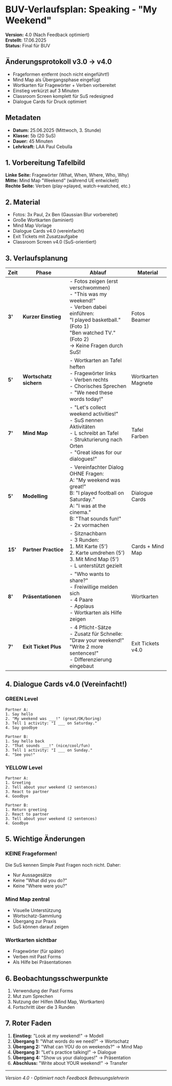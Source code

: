 # BUV-Verlaufsplan: Speaking - "My Weekend"
**Version:** 4.0 (Nach Feedback optimiert)  
**Erstellt:** 17.06.2025  
**Status:** Final für BUV

## Änderungsprotokoll v3.0 → v4.0
- Frageformen entfernt (noch nicht eingeführt!)
- Mind Map als Übergangsphase eingefügt
- Wortkarten für Fragewörter + Verben vorbereitet
- Einstieg verkürzt auf 3 Minuten
- Classroom Screen komplett für SuS redesigned
- Dialogue Cards für Druck optimiert

## Metadaten
- **Datum:** 25.06.2025 (Mittwoch, 3. Stunde)  
- **Klasse:** 5b (20 SuS)
- **Dauer:** 45 Minuten
- **Lehrkraft:** LAA Paul Cebulla  

## 1. Vorbereitung Tafelbild
**Linke Seite:** Fragewörter (What, When, Where, Who, Why)  
**Mitte:** Mind Map "Weekend" (während UE entwickelt)  
**Rechte Seite:** Verben (play→played, watch→watched, etc.)

## 2. Material
- Fotos: 3x Paul, 2x Ben (Gaussian Blur vorbereitet)
- Große Wortkarten (laminiert)
- Mind Map Vorlage
- Dialogue Cards v4.0 (vereinfacht)
- Exit Tickets mit Zusatzaufgabe
- Classroom Screen v4.0 (SuS-orientiert)

## 3. Verlaufsplanung

| Zeit | Phase | Ablauf | Material |
|------|-------|--------|----------|
| **3'** | **Kurzer Einstieg** | - Fotos zeigen (erst verschwommen)<br>- "This was my weekend!"<br>- Verben dabei einführen:<br>"I played basketball." (Foto 1)<br>"Ben watched TV." (Foto 2)<br>→ Keine Fragen durch SuS! | Fotos<br>Beamer |
| **5'** | **Wortschatz sichern** | - Wortkarten an Tafel heften<br>- Fragewörter links<br>- Verben rechts<br>- Chorisches Sprechen<br>- "We need these words today!" | Wortkarten<br>Magnete |
| **7'** | **Mind Map** | - "Let's collect weekend activities!"<br>- SuS nennen Aktivitäten<br>- L schreibt an Tafel<br>- Strukturierung nach Orten<br>- "Great ideas for our dialogues!" | Tafel<br>Farben |
| **5'** | **Modelling** | - Vereinfachter Dialog OHNE Fragen:<br>A: "My weekend was great!"<br>B: "I played football on Saturday."<br>A: "I was at the cinema."<br>B: "That sounds fun!"<br>- 2x vormachen | Dialogue Cards |
| **15'** | **Partner Practice** | - Sitznachbarn<br>- 3 Runden:<br>1. Mit Karte (5')<br>2. Karte umdrehen (5')<br>3. Mit Mind Map (5')<br>- L unterstützt gezielt | Cards + Mind Map |
| **8'** | **Präsentationen** | - "Who wants to share?"<br>- Freiwillige melden sich<br>- 4 Paare<br>- Applaus<br>- Wortkarten als Hilfe zeigen | Wortkarten |
| **7'** | **Exit Ticket Plus** | - 4 Pflicht-Sätze<br>- Zusatz für Schnelle:<br>"Draw your weekend!"<br>"Write 2 more sentences!"<br>- Differenzierung eingebaut | Exit Tickets v4.0 |

## 4. Dialogue Cards v4.0 (Vereinfacht!)

### GREEN Level
```
Partner A:
1. Say hello
2. "My weekend was ___!" (great/OK/boring)
3. Tell 1 activity: "I ___ on Saturday."
4. Say goodbye

Partner B:
1. Say hello back
2. "That sounds ___!" (nice/cool/fun)
3. Tell 1 activity: "I ___ on Sunday."
4. "See you!"
```

### YELLOW Level
```
Partner A:
1. Greeting
2. Tell about your weekend (2 sentences)
3. React to partner
4. Goodbye

Partner B:
1. Return greeting
2. React to partner
3. Tell about your weekend (2 sentences)
4. Goodbye
```

## 5. Wichtige Änderungen

### KEINE Frageformen!
Die SuS kennen Simple Past Fragen noch nicht. Daher:
- Nur Aussagesätze
- Keine "What did you do?"
- Keine "Where were you?"

### Mind Map zentral
- Visuelle Unterstützung
- Wortschatz-Sammlung
- Übergang zur Praxis
- SuS können darauf zeigen

### Wortkarten sichtbar
- Fragewörter (für später)
- Verben mit Past Forms
- Als Hilfe bei Präsentationen

## 6. Beobachtungsschwerpunkte
1. Verwendung der Past Forms
2. Mut zum Sprechen
3. Nutzung der Hilfen (Mind Map, Wortkarten)
4. Fortschritt über die 3 Runden

## 7. Roter Faden
1. **Einstieg:** "Look at my weekend!" → Modell
2. **Übergang 1:** "What words do we need?" → Wortschatz
3. **Übergang 2:** "What can YOU do on weekends?" → Mind Map
4. **Übergang 3:** "Let's practice talking!" → Dialogue
5. **Übergang 4:** "Show us your dialogues!" → Präsentation
6. **Abschluss:** "Write about YOUR weekend!" → Transfer

---
*Version 4.0 - Optimiert nach Feedback Betreuungslehrerin*